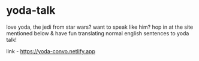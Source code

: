 # yoda-talk

love yoda, the jedi from star wars? want to speak like him? hop in at the site mentioned below & have fun translating normal english sentences to yoda talk!

link - https://yoda-convo.netlify.app
